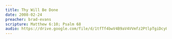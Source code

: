 ```yaml
---
title: Thy Will Be Done
date: 2008-02-24
preacher: brad-evans
scripture: Matthew 6:10; Psalm 68
audio: https://drive.google.com/file/d/1tfTf4bwV4B9aV4VVmfz2PtlpTgiDcyUt/view
---
```

